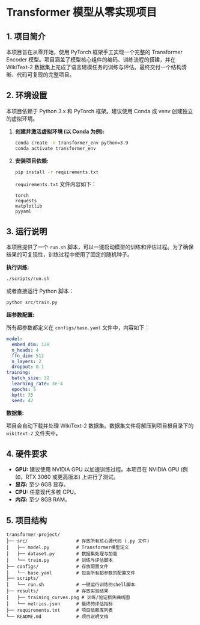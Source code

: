 # Transformer 模型从零实现项目

## 1. 项目简介

本项目旨在从零开始，使用 PyTorch 框架手工实现一个完整的 Transformer Encoder 模型。项目涵盖了模型核心组件的编码、训练流程的搭建，并在 WikiText-2 数据集上完成了语言建模任务的训练与评估。最终交付一个结构清晰、代码可复现的完整项目。

## 2. 环境设置

本项目依赖于 Python 3.x 和 PyTorch 框架。建议使用 Conda 或 venv 创建独立的虚拟环境。

1.  **创建并激活虚拟环境 (以 Conda 为例):**
    ```bash
    conda create -n transformer_env python=3.9
    conda activate transformer_env
    ```

2.  **安装项目依赖:**
    ```bash
    pip install -r requirements.txt
    ```

    `requirements.txt` 文件内容如下：
    ```
    torch
    requests
    matplotlib
    pyyaml
    ```

## 3. 运行说明

本项目提供了一个 `run.sh` 脚本，可以一键启动模型的训练和评估过程。为了确保结果的可复现性，训练过程中使用了固定的随机种子。

**执行训练:**

```bash
./scripts/run.sh
```

或者直接运行 Python 脚本：

```bash
python src/train.py
```

**超参数配置:**

所有超参数都定义在 `configs/base.yaml` 文件中，内容如下：

```yaml
model:
  embed_dim: 128
  n_heads: 4
  ffn_dim: 512
  n_layers: 2
  dropout: 0.1
training:
  batch_size: 32
  learning_rate: 3e-4
  epochs: 5
  bptt: 35
  seed: 42
```

**数据集:**

项目会自动下载并处理 WikiText-2 数据集。数据集文件将解压到项目根目录下的 `wikitext-2` 文件夹中。

## 4. 硬件要求

*   **GPU:** 建议使用 NVIDIA GPU 以加速训练过程。本项目在 NVIDIA GPU (例如，RTX 3060 或更高版本) 上进行了测试。
*   **显存:** 至少 6GB 显存。
*   **CPU:** 任意现代多核 CPU。
*   **内存:** 至少 8GB RAM。

## 5. 项目结构

```
transformer-project/
├── src/                  # 存放所有核心源代码 (.py 文件)
│   ├── model.py          # Transformer模型定义
│   ├── dataset.py        # 数据集处理与加载
│   └── train.py          # 训练与评估脚本
├── configs/              # 存放配置文件
│   └── base.yaml         # 包含所有超参数的配置文件
├── scripts/
│   └── run.sh            # 一键运行训练的shell脚本
├── results/              # 存放实验结果
│   ├── training_curves.png # 训练/验证损失曲线图
│   └── metrics.json      # 最终的评估指标
├── requirements.txt      # 项目依赖库列表
└── README.md             # 项目说明文档
```
